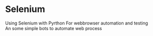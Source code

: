 # Selenium
Using Selenium with Pyrthon
For webbrowser automation and testing <br/>
An some simple bots to automate web process
